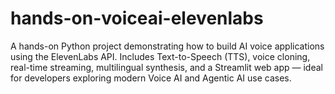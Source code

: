 # hands-on-voiceai-elevenlabs
A hands-on Python project demonstrating how to build AI voice applications using the ElevenLabs API. Includes Text-to-Speech (TTS), voice cloning, real-time streaming, multilingual synthesis, and a Streamlit web app — ideal for developers exploring modern Voice AI and Agentic AI use cases.
